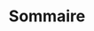 ---
title: "Sommaire"
layout: post
lang: fr
lang-ref: 001-executive-summary
section: 0
category: 
hero:
  image:
    src: 0.1-tx-heading.jpg
    alt: Une photo d'une grande foule traversant une intersection.
blocks:
  - Le Nuage de talents est une initiative inhabituelle pour le gouvernement du Canada.
  - L’équipe a adopté une approche particulière pour mettre des idées à l’essai sur l’optimisation de la concordance entre les talents et l’équipe, l’augmentation de l’inclusion et de la diversité lors du recrutement et la réduction des délais de dotation du gouvernement du Canada. Le Nuage de talents est allé jusqu’à créer une plateforme de dotation complète où les nouvelles idées pouvaient être mises à l’essai, du concept au rendement au travail, en passant par l’embauche.
  -  La plateforme est destinée aux processus concurrentiels annoncés à l’externe et est ouverte au public. Le projet lui-même est ouvert par défaut et vise à adopter <a href="https://www.canada.ca/fr/gouvernement/systeme/gouvernement-numerique/normes-numeriques-gouvernement-canada.html" target="_blank" rel="noreferrer" title="Voir la source.">les normes relatives au numérique du gouvernement du Canada</a> dans tous les aspects du processus décisionnel, de la conception et du développement. L’initiative a été élaborée à la suite d’essais rigoureux par les utilisateurs et grâce à la participation de ministères partenaires, d’experts internationaux et de groupes en quête d’équité, notamment les collectivités autochtones.
  - Le Nuage de talents a été créé depuis les marges. Chaque hypothèse, chaque valeur et chaque processus ont été inversés et examinés sous d’autres angles... bien d’autres angles. L’objectif consistait à créer pour les cas limites, et de s’étendre, par la suite, vers les emplois et les groupes qui sont déjà bien appuyés par le système gouvernemental, plutôt qu’à créer pour ce qui est facile et connu, puis d’essayer de mettre à l’échelle un modèle standard pour inclure de nouveaux types de travail et des groupes sous-représentés. Le Nuage de talents est une plateforme intentionnellement optimisée pour recruter, par exemple, un développeur noir ou autochtone possédant des compétences de pointe et une formation peu conventionnelle, et offrir des possibilités dans les domaines nouveaux et difficiles à pourvoir. La plateforme a été conçue pour attirer un nouveau groupe de candidats à un nouveau type de rôle au sein du gouvernement du Canada. L’inclusion planifiée, et non aléatoire.
  - La plateforme a également été conçue pour prendre en charge un modèle de talents optimisé pour l’ère numérique, ainsi que pour faciliter activement le travail axé sur les projets (le Nuage de talents permet le recrutement pour des postes dotés pour une période déterminée, mais la plateforme pourrait théoriquement être utilisée de façon plus générale). D’importants efforts ont été déployés pour les interventions comportementales et la refonte des processus liés aux demandes elles-mêmes. Plus précisément, le Nuage de talents visait à réduire le nombre global de demandes par processus pour économiser temps et énergie, tout en augmentant la diversité et le pourcentage de candidats très performants dans le bassin. Moins de gens, meilleurs résultats. En d’autres termes, il fallait cibler un changement dans les modes de comportement au chapitre des demandes, non pas par des campagnes de recrutement, mais par des interventions sur la plateforme elle-même.
  - La plateforme a également été conçue pour prendre en charge un modèle de talents optimisé pour l’ère numérique, ainsi que pour faciliter activement le travail axé sur les projets (le Nuage de talents permet le recrutement pour des postes dotés pour une période déterminée, mais la plateforme pourrait théoriquement être utilisée de façon plus générale). D’importants efforts ont été déployés pour les interventions comportementales et la refonte des processus liés aux demandes elles-mêmes. Plus précisément, le Nuage de talents visait à réduire le nombre global de demandes par processus pour économiser temps et énergie, tout en augmentant la diversité et le pourcentage de candidats très performants dans le bassin. Moins de gens, meilleurs résultats. En d’autres termes, il fallait cibler un changement dans les modes de comportement au chapitre des demandes, non pas par des campagnes de recrutement, mais par des interventions sur la plateforme elle-même.
  - La plateforme a également été conçue pour prendre en charge un modèle de talents optimisé pour l’ère numérique, ainsi que pour faciliter activement le travail axé sur les projets (le Nuage de talents permet le recrutement pour des postes dotés pour une période déterminée, mais la plateforme pourrait théoriquement être utilisée de façon plus générale). D’importants efforts ont été déployés pour les interventions comportementales et la refonte des processus liés aux demandes elles-mêmes. Plus précisément, le Nuage de talents visait à réduire le nombre global de demandes par processus pour économiser temps et énergie, tout en augmentant la diversité et le pourcentage de candidats très performants dans le bassin. Moins de gens, meilleurs résultats. En d’autres termes, il fallait cibler un changement dans les modes de comportement au chapitre des demandes, non pas par des campagnes de recrutement, mais par des interventions sur la plateforme elle-même.
  - Bien que les processus de dotation initiaux du Nuage de talents aient duré environ aussi longtemps que la moyenne des processus du gouvernement du Canada, deux ans après le lancement de la plateforme, la durée moyenne d’un processus annoncé à l’externe (de l’offre d’emploi à l’offre verbale) a diminué pour passer à environ 40 jours (non compris les un à deux mois requis pour l’obtention de l’autorisation de sécurité et la finalisation du dossier des RH). Plusieurs processus en 2020 se sont conclus par une offre verbale au bout d’environ 20 jours. Autrement dit, en plus du temps requis pour l’obtention de l’autorisation de sécurité, le délai de dotation sur la plateforme du Nuage de talents est maintenant d’environ trois mois, <a href="https://www.canada.ca/fr/commission-fonction-publique/services/publications/rapport-annuel-2018-2019.html" target="_blank" rel="noreferrer" title="Voir la source.">ce qui représente une économie de près de six mois par rapport au délai moyen de dotation du gouvernement du Canada</a>.
  - "En moyenne, environ 9 % de tous les candidats participant aux processus du Nuage de talents ont été jugés pleinement admissibles (à recevoir une offre) au moment de la clôture d’un processus d’emploi, ce qui est considérablement plus élevé que la moyenne de l’industrie d’environ 2 % (<a href=\"https://www.jobvite.com/blog/recruiting-process/7-benchmark-metrics-to-help-you-master-your-recruiting-funnel/\" target=\"_blank\" rel=\"noreferrer\" title=\"Voir la source.\">Jobvite</a>, <a href=\"https://hbr.org/2019/05/recruiting\" target=\"_blank\" rel=\"noreferrer\" title=\"Voir la source.\">Harvard Business Review</a>, <a href=\"https://knowledge.wharton.upenn.edu/article/fix-the-hiring-process/\" target=\"_blank\" rel=\"noreferrer\" title=\"Voir la source.\">Knowledge@Wharton</a>). Dans le cadre des processus menés en 2020, ce chiffre a été supérieur à 10 %, alors que la plateforme continue d’optimiser davantage les résultats d’embauche. Les gestionnaires interrogés un à deux ans après leur embauche se sont dits très satisfaits de la qualité du processus d’embauche et de l’adéquation de l’intégration des candidats à l’équipe. Environ 95 % de ces nouveaux employés (selon les gestionnaires interrogés) demeurent au gouvernement, même après que certains ont eu besoin d’un renouvellement d’une nomination pour une période déterminée. De plus, environ 80 % sont toujours dans leur équipe d’origine. La recherche qualitative indique que la plateforme attire un ensemble très diversifié de candidats, et que cette diversité a des répercussions sur le résultat d’embauche final. Les recherches menées auprès des groupes de candidats montrent que les efforts délibérés déployés par le Nuage de talents produisent des résultats. En effet, la plateforme atteint de nouveaux publics, notamment ceux des groupes en quête d’équité et sous-représentés, et la rétroaction des utilisateurs sur l’expérience est positive."
  - En plus de mener à l’embauche de nouveaux employés, le Nuage de talents a également produit des résultats de recherche. Par exemple, l’équipe a appris que le fait de tenir compte de l’environnement de travail, de la culture d’équipe et du style de leadership et de gestion dans la conception de l’offre d’emploi a considérablement amélioré la concordance entre les talents et l’équipe. L’équipe a également constaté que le fait de rendre les postes accessibles à distance augmentait considérablement les chances d’une embauche réussie. Le Nuage de talents a mis à l’essai 20 domaines d’intervention différents liés à la réduction du délai de dotation, et a déterminé les cinq domaines qui avaient le plus d’influence. L’équipe a mené des expériences sur l’utilité de l’autoévaluation des candidats, en optimisant le nombre de critères de sélection, et les façons de réinitialiser les valeurs par défaut pour promouvoir la diversité et l’inclusion.
  - Il est important de se rappeler que le Nuage de talents ne fait que terminer l’étape expérimentale, et donc qu’il n’a pas été affecté comme solution à grande échelle. Par conséquent, la majorité de ses caractéristiques ont été publiées comme produits minimaux viables. En d’autres termes, la plateforme a quelques bogues et problèmes, et elle n’a jamais tiré profit de l’appui dont jouit une solution d’entreprise pour être adoptée. Pourtant, bien que l’expérience ait été établie selon une approche de démarrage allégée, avec une influence minimale, elle a fonctionné. Il faudrait, cependant, adopter une nouvelle approche pour confirmer si le modèle fonctionnerait ou non à plus grande échelle.
  - La question qui se pose maintenant est de savoir ce que le gouvernement du Canada fera des connaissances acquises et des leçons apprises.
---